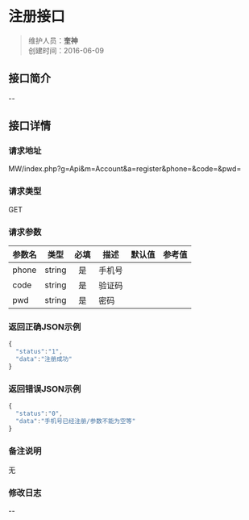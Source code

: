 # 注册接口
>维护人员：**奎神**  
>创建时间：2016-06-09

## 接口简介
--

## 接口详情

### 请求地址
MW/index.php?g=Api&m=Account&a=register&phone=&code=&pwd=

### 请求类型
GET

### 请求参数
| 参数名 | 类型   | 必填 | 描述   | 默认值 | 参考值 |
| --- | :---: | :---: | --- | --- |---|
| phone | string | 是   | 手机号 |||
| code  | string | 是   | 验证码 |||
| pwd   | string | 是   | 密码   |||
### 返回正确JSON示例
```javascript
{
  "status":"1",
  "data":"注册成功"
}
```
### 返回错误JSON示例
```javascript
{
  "status":"0",
  "data":"手机号已经注册/参数不能为空等"
}
```

### 备注说明
无

### 修改日志
--
